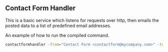 ## Contact Form Handler
This is a basic service which listens for requests over http, then emails the
posted data to a list of predefined email addresses.

An example of how to run the compiled command.

```sh
contactformhandler -from="Contact Form <contactform@mycompany.com>" -to="Me <my.email@address.com>" -smtpuser=mysmtpusername -smtppass="mysecretsmtppass" -smtpserver="my.smtp.server.com" -corsurl="http://www.mycompany.com"
```